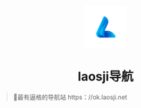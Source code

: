 <p align="center">
  <img src="https://raw.githubusercontent.com/laosji/img/main/img/logo.ai.png" width="100" height="100">
</p>
<h1 align="center">laosji导航</h1>

> 👀最有逼格的导航站
> https：//ok.laosji.net

